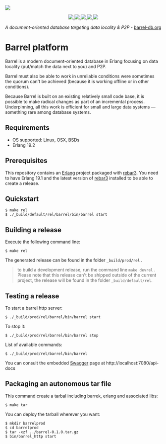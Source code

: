 
<img src="https://raw.githubusercontent.com/barrel-db/media/master/banner/barrel-banner-groupfb.png">

<p align="center">

   <a href="https://gitter.im/barrel-db/barrel-platform?utm_source=badge&utm_medium=badge&utm_campaign=pr-badge">
        <img src="https://badges.gitter.im/barrel-db/barrel-platform.svg">
    </a>
   
   <a href="https://travis-ci.org/barrel-db/barrel-platform">
        <img src="https://travis-ci.org/barrel-db/barrel-platform.svg?branch=master">
   </a>
   
   <a href="https://waffle.io/barrel-db/barrel-platform">
    <img src="https://badge.waffle.io/barrel-db/barrel-platform.png?label=Merging...&title=Merging">
   </a>
      
   <a href="https://gitlab.com/barrel-db/barrel/blob/master/LICENSE">
        <img src="https://img.shields.io/badge/license-Apache--2.0-blue.svg">
   </a>

   <a href="https://twitter.com/barreldb">
        <img src="https://img.shields.io/badge/twitter-%40barreldb-55acee.svg">
   </a>
</p>

<p align="center"><i>A document-oriented database targeting data locality & P2P</i> - <a href="https://barrel-db.org/" target="_blank">barrel-db.org</a></p>

# Barrel platform

Barrel is a modern document-oriented database in Erlang focusing on data locality (put/match the data next to you) and P2P.

Barrel must also be able to work in unreliable conditions were sometimes the quorum can't be achieved (because it is working offline or in other conditions).

Because Barrel is built on an existing relatively small code base, it is possible to make radical changes as part of an incremental process. Underpinning, all this work is efficient for small and large data systems — something rare among database systems.

## Requirements

- OS supported: Linux, OSX, BSDs
- Erlang 19.2

## Prerequisites

This repository contains an [Erlang](https://www.erlang.org/) project packaged
with [rebar3](https://www.rebar3.org/). You need to have Erlang 19.1  and the latest version of
[rebar3](http://rebar3.org) installed to be able to create a release.

## Quickstart

    $ make rel
    $ ./_build/default/rel/barrel/bin/barrel start

## Building a release

Execute the following command line:

    $ make rel

The generated release can be found in the folder `_build/prod/rel` .

> to build a development release, run the command line `make devrel` .
> Please note that this release can't be shipped outside of the current project,
> the release will be found in the folder `_build/default/rel`.

## Testing a release

To start a barrel http server:

    $ ./_build/prod/rel/barrel/bin/barrel start

To stop it:

    $ ./_build/prod/rel/barrel/bin/barrel stop

List of available commands:

    $ ./_build/prod/rel/barrel/bin/barrel

You can consult the embedded [Swagger](http://swagger.io/) page at
http://localhost:7080/api-docs

## Packaging an autonomous tar file

This command create a tarbal including barrek, erlang and associated libs:

    $ make tar

You can deploy the tarball wherever you want:

    $ mkdir barrelprod
    $ cd barrelprod
    $ tar -xzf ../barrel-0.1.0.tar.gz
    $ bin/barrel_http start

